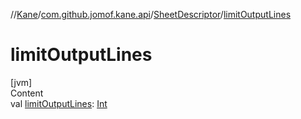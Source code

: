 //[Kane](../../index.md)/[com.github.jomof.kane.api](../index.md)/[SheetDescriptor](index.md)/[limitOutputLines](limit-output-lines.md)



# limitOutputLines  
[jvm]  
Content  
val [limitOutputLines](limit-output-lines.md): [Int](https://kotlinlang.org/api/latest/jvm/stdlib/kotlin/-int/index.html)  



